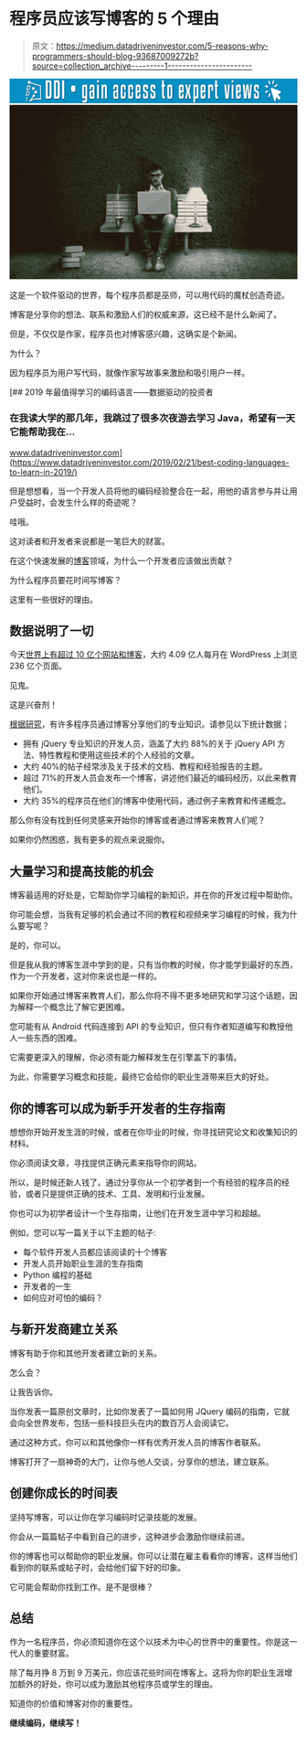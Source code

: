 # 程序员应该写博客的 5 个理由

> 原文：<https://medium.datadriveninvestor.com/5-reasons-why-programmers-should-blog-93687009272b?source=collection_archive---------1----------------------->

[![](img/368c9a8ccdd43d1b2d86bf3051dd4972.png)](http://www.track.datadriveninvestor.com/1B9E)![](img/6435b653fc15aa80b74627a1715e51dd.png)

这是一个软件驱动的世界，每个程序员都是巫师，可以用代码的魔杖创造奇迹。

博客是分享你的想法、联系和激励人们的权威来源，这已经不是什么新闻了。

但是，不仅仅是作家，程序员也对博客感兴趣，这确实是个新闻。

为什么？

因为程序员为用户写代码，就像作家写故事来激励和吸引用户一样。

[](https://www.datadriveninvestor.com/2019/02/21/best-coding-languages-to-learn-in-2019/) [## 2019 年最值得学习的编码语言——数据驱动的投资者

### 在我读大学的那几年，我跳过了很多次夜游去学习 Java，希望有一天它能帮助我在…

www.datadriveninvestor.com](https://www.datadriveninvestor.com/2019/02/21/best-coding-languages-to-learn-in-2019/) 

但是想想看，当一个开发人员将他的编码经验整合在一起，用他的语言参与并让用户受益时，会发生什么样的奇迹呢？

哇哦。

这对读者和开发者来说都是一笔巨大的财富。

在这个快速发展的[博客](https://www.pennysaviour.com/article/effective-time-management-tips-for-bloggers)领域，为什么一个开发者应该做出贡献？

为什么程序员要花时间写博客？

这里有一些很好的理由。

## **数据说明了一切**

今天[世界上有超过 10 亿个网站和博客](http://citeseerx.ist.psu.edu/viewdoc/download?doi=10.1.1.357.6107&rep=rep1&type=pdf)，大约 4.09 亿人每月在 WordPress 上浏览 236 亿个页面。

见鬼。

这是兴奋剂！

[根据研究](http://citeseerx.ist.psu.edu/viewdoc/download?doi=10.1.1.357.6107&rep=rep1&type=pdf)，有许多程序员通过博客分享他们的专业知识。请参见以下统计数据；

*   拥有 jQuery 专业知识的开发人员，涵盖了大约 88%的关于 jQuery API 方法、特性教程和使用这些技术的个人经验的文章。
*   大约 40%的帖子经常涉及关于技术的文档、教程和经验报告的主题。
*   超过 71%的开发人员会发布一个博客，讲述他们最近的编码经历，以此来教育他们。
*   大约 35%的程序员在他们的博客中使用代码，通过例子来教育和传递概念。

那么你有没有找到任何灵感来开始你的博客或者通过博客来教育人们呢？

如果你仍然困惑，我有更多的观点来说服你。

## **大量学习和提高技能的机会**

博客最适用的好处是，它帮助你学习编程的新知识，并在你的开发过程中帮助你。

你可能会想，当我有足够的机会通过不同的教程和视频来学习编程的时候，我为什么要写呢？

是的，你可以。

但是我从我的博客生涯中学到的是，只有当你教的时候，你才能学到最好的东西，作为一个开发者，这对你来说也是一样的。

如果你开始通过博客来教育人们，那么你将不得不更多地研究和学习这个话题，因为解释一个概念比了解它更困难。

您可能有从 Android 代码连接到 API 的专业知识，但只有作者知道编写和教授他人一些东西的困难。

它需要更深入的理解，你必须有能力解释发生在引擎盖下的事情。

为此，你需要学习概念和技能，最终它会给你的职业生涯带来巨大的好处。

## 你的博客可以成为新手开发者的生存指南

想想你开始开发生涯的时候，或者在你毕业的时候，你寻找研究论文和收集知识的材料。

你必须阅读文章，寻找提供正确元素来指导你的网站。

所以，是时候还新人钱了。通过分享你从一个初学者到一个有经验的程序员的经验，或者只是提供正确的技术、工具、发明和行业发展。

你也可以为初学者设计一个生存指南，让他们在开发生涯中学习和超越。

例如，您可以写一篇关于以下主题的帖子:

*   每个软件开发人员都应该阅读的十个博客
*   开发人员开始职业生涯的生存指南
*   Python 编程的基础
*   开发者的一生
*   如何应对可怕的编码？

## **与新开发商建立关系**

博客有助于你和其他开发者建立新的关系。

怎么会？

让我告诉你。

当你发表一篇原创文章时，比如你发表了一篇如何用 JQuery 编码的指南，它就会向全世界发布，包括一些科技巨头在内的数百万人会阅读它。

通过这种方式，你可以和其他像你一样有优秀开发人员的博客作者联系。

博客打开了一扇神奇的大门，让你与他人交谈，分享你的想法，建立联系。

## **创建你成长的时间表**

坚持写博客，可以让你在学习编码时记录技能的发展。

你会从一篇篇帖子中看到自己的进步，这种进步会激励你继续前进。

你的博客也可以帮助你的职业发展。你可以让潜在雇主看看你的博客，这样当他们看到你的联系或帖子时，会给他们留下好的印象。

它可能会帮助你找到工作。是不是很棒？

## **总结**

作为一名程序员，你必须知道你在这个以技术为中心的世界中的重要性。你是这一代人的重要财富。

除了每月挣 8 万到 9 万美元，你应该花些时间在博客上。这将为你的职业生涯增加额外的好处，你可以成为激励其他程序员或学生的理由。

知道你的价值和博客对你的重要性。

**继续编码，继续写！**